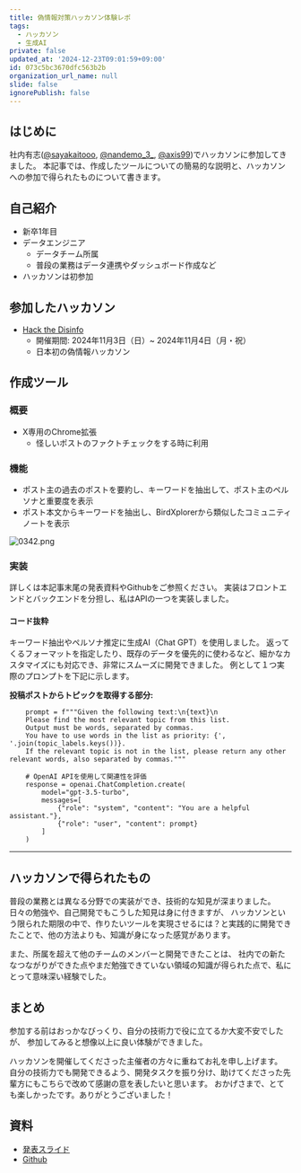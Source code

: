 ```yaml
---
title: 偽情報対策ハッカソン体験レポ
tags:
  - ハッカソン
  - 生成AI
private: false
updated_at: '2024-12-23T09:01:59+09:00'
id: 073c5bc3670dfc563b2b
organization_url_name: null
slide: false
ignorePublish: false
---
```

## はじめに
 社内有志([@sayakaitooo](https://qiita.com/sayakaitooo), [@nandemo_3_](https://qiita.com/nandemo_3_), [@axis99](https://qiita.com/axis99))でハッカソンに参加してきました。
 本記事では、作成したツールについての簡易的な説明と、ハッカソンへの参加で得られたものについて書きます。

## 自己紹介
- 新卒1年目
- データエンジニア
    - データチーム所属
    - 普段の業務はデータ連携やダッシュボード作成など
- ハッカソンは初参加

## 参加したハッカソン
- [Hack the Disinfo](https://www.disinfo2024.code4japan.org/)
    - 開催期間: 2024年11月3日（日）~ 2024年11月4日（月・祝）
    - 日本初の偽情報ハッカソン

## 作成ツール
### 概要
- X専用のChrome拡張
    - 怪しいポストのファクトチェックをする時に利用
### 機能
- ポスト主の過去のポストを要約し、キーワードを抽出して、ポスト主のペルソナと重要度を表示
- ポスト本文からキーワードを抽出し、BirdXplorerから類似したコミュニティノートを表示

![0342.png](https://qiita-image-store.s3.ap-northeast-1.amazonaws.com/0/3084450/4aaa50ce-bae7-81b5-c39e-a2d2106cd6df.png)


### 実装
詳しくは本記事末尾の発表資料やGithubをご参照ください。
実装はフロントエンドとバックエンドを分担し、私はAPIの一つを実装しました。

#### コード抜粋
キーワード抽出やペルソナ推定に生成AI（Chat GPT）を使用しました。
返ってくるフォーマットを指定したり、既存のデータを優先的に使わるなど、細かなカスタマイズにも対応でき、非常にスムーズに開発できました。
例として１つ実際のプロンプトを下記に示します。

__投稿ポストからトピックを取得する部分:__
```
    prompt = f"""Given the following text:\n{text}\n
    Please find the most relevant topic from this list.
    Output must be words, separated by commas.
    You have to use words in the list as priority: {', '.join(topic_labels.keys())}.
    If the relevant topic is not in the list, please return any other relevant words, also separated by commas."""

    # OpenAI APIを使用して関連性を評価
    response = openai.ChatCompletion.create(
        model="gpt-3.5-turbo",
        messages=[
            {"role": "system", "content": "You are a helpful assistant."},
            {"role": "user", "content": prompt}
        ]
    )
```
---
## ハッカソンで得られたもの

普段の業務とは異なる分野での実装ができ、技術的な知見が深まりました。
日々の勉強や、自己開発でもこうした知見は身に付きますが、
ハッカソンという限られた期限の中で、作りたいツールを実現させるには？と実践的に開発できたことで、他の方法よりも、知識が身になった感覚があります。

また、所属を超えて他のチームのメンバーと開発できたことは、
社内での新たなつながりができた点やまだ勉強できていない領域の知識が得られた点で、私にとって意味深い経験でした。

## まとめ
参加する前はおっかなびっくり、自分の技術力で役に立てるか大変不安でしたが、
参加してみると想像以上に良い体験ができました。

ハッカソンを開催してくださった主催者の方々に重ねてお礼を申し上げます。
自分の技術力でも開発できるよう、開発タスクを振り分け、助けてくださった先輩方にもこちらで改めて感謝の意を表したいと思います。
おかげさまで、とても楽しかったです。ありがとうございました！


## 資料
- [発表スライド](https://docs.google.com/presentation/d/1YYsPw8fAJc3te_nMX_eEZ3-ofPifD0jeSN4qHkx11zo/edit#slide=id.g325d5de0d11_1_0)
- [Github](https://github.com/axis-99/x-community-note-chrome-extension)
